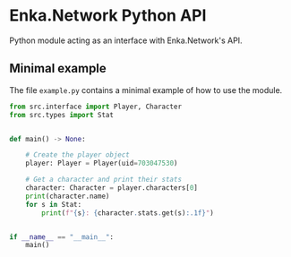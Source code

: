 # Enka.Network Python API

Python module acting as an interface with Enka.Network's API.

## Minimal example

The file `example.py` contains a minimal example of how to use the module.

```python
from src.interface import Player, Character
from src.types import Stat


def main() -> None:

    # Create the player object
    player: Player = Player(uid=703047530)

    # Get a character and print their stats
    character: Character = player.characters[0]
    print(character.name)
    for s in Stat:
        print(f"{s}: {character.stats.get(s):.1f}")


if __name__ == "__main__":
    main()
```